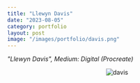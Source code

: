```yaml
---
title: "Llewyn Davis"
date: "2023-08-05"
category: portfolio
layout: post
image: "/images/portfolio/davis.png"
---
```

*"Llewyn Davis", Medium: Digital (Procreate)*

<p align="center">
<span class="image fit"><img src='/images/portfolio/davis.png' alt="davis"/></span>
</p>
